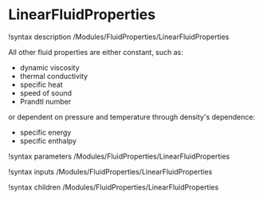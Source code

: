 # LinearFluidProperties

!syntax description /Modules/FluidProperties/LinearFluidProperties

All other fluid properties are either constant, such as:

- dynamic viscosity
- thermal conductivity
- specific heat
- speed of sound
- Prandtl number

or dependent on pressure and temperature through density's dependence:

- specific energy
- specific enthalpy

!syntax parameters /Modules/FluidProperties/LinearFluidProperties

!syntax inputs /Modules/FluidProperties/LinearFluidProperties

!syntax children /Modules/FluidProperties/LinearFluidProperties
